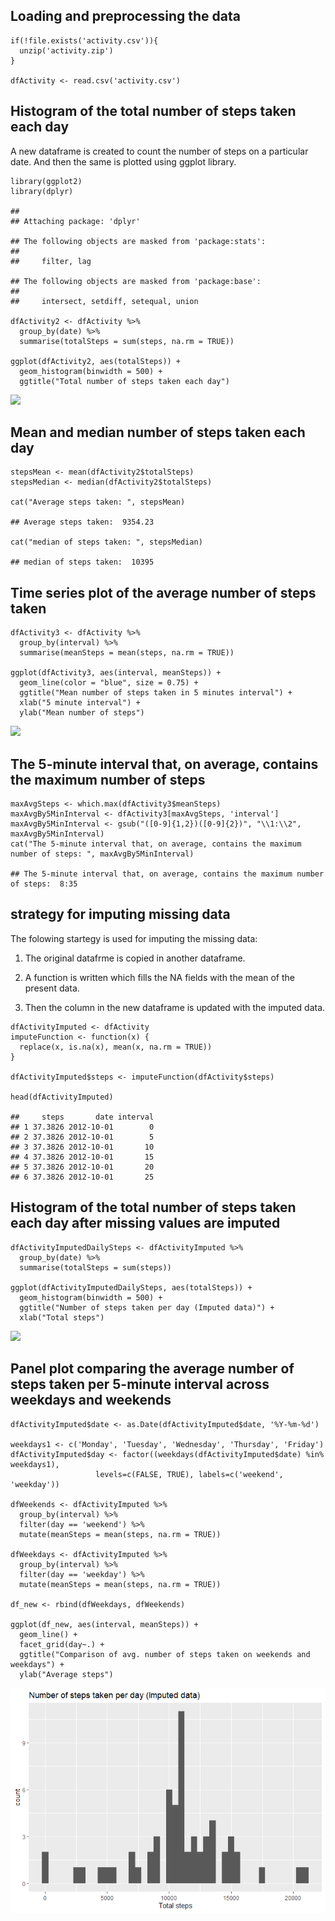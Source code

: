 Loading and preprocessing the data
----------------------------------

    if(!file.exists('activity.csv')){
      unzip('activity.zip')
    }

    dfActivity <- read.csv('activity.csv')

Histogram of the total number of steps taken each day
-----------------------------------------------------

A new dataframe is created to count the number of steps on a particular
date. And then the same is plotted using ggplot library.

    library(ggplot2)
    library(dplyr)

    ## 
    ## Attaching package: 'dplyr'

    ## The following objects are masked from 'package:stats':
    ## 
    ##     filter, lag

    ## The following objects are masked from 'package:base':
    ## 
    ##     intersect, setdiff, setequal, union

    dfActivity2 <- dfActivity %>%
      group_by(date) %>%
      summarise(totalSteps = sum(steps, na.rm = TRUE))

    ggplot(dfActivity2, aes(totalSteps)) +
      geom_histogram(binwidth = 500) +
      ggtitle("Total number of steps taken each day")

![](PA1_template_files/figure-markdown_strict/unnamed-chunk-2-1.png)

Mean and median number of steps taken each day
----------------------------------------------

    stepsMean <- mean(dfActivity2$totalSteps)
    stepsMedian <- median(dfActivity2$totalSteps)

    cat("Average steps taken: ", stepsMean)

    ## Average steps taken:  9354.23

    cat("median of steps taken: ", stepsMedian)

    ## median of steps taken:  10395

Time series plot of the average number of steps taken
-----------------------------------------------------

    dfActivity3 <- dfActivity %>%
      group_by(interval) %>%
      summarise(meanSteps = mean(steps, na.rm = TRUE))

    ggplot(dfActivity3, aes(interval, meanSteps)) +
      geom_line(color = "blue", size = 0.75) +
      ggtitle("Mean number of steps taken in 5 minutes interval") +
      xlab("5 minute interval") +
      ylab("Mean number of steps")

![](PA1_template_files/figure-markdown_strict/unnamed-chunk-4-1.png)

The 5-minute interval that, on average, contains the maximum number of steps
----------------------------------------------------------------------------

    maxAvgSteps <- which.max(dfActivity3$meanSteps)
    maxAvgBy5MinInterval <- dfActivity3[maxAvgSteps, 'interval']
    maxAvgBy5MinInterval <- gsub("([0-9]{1,2})([0-9]{2})", "\\1:\\2", maxAvgBy5MinInterval)
    cat("The 5-minute interval that, on average, contains the maximum number of steps: ", maxAvgBy5MinInterval)

    ## The 5-minute interval that, on average, contains the maximum number of steps:  8:35

strategy for imputing missing data
----------------------------------

The folowing startegy is used for imputing the missing data:

1.  The original datafrme is copied in another dataframe.

2.  A function is written which fills the NA fields with the mean of the
    present data.

3.  Then the column in the new dataframe is updated with the imputed
    data.

<!-- -->

    dfActivityImputed <- dfActivity
    imputeFunction <- function(x) {
      replace(x, is.na(x), mean(x, na.rm = TRUE))
    }

    dfActivityImputed$steps <- imputeFunction(dfActivity$steps)

    head(dfActivityImputed)

    ##     steps       date interval
    ## 1 37.3826 2012-10-01        0
    ## 2 37.3826 2012-10-01        5
    ## 3 37.3826 2012-10-01       10
    ## 4 37.3826 2012-10-01       15
    ## 5 37.3826 2012-10-01       20
    ## 6 37.3826 2012-10-01       25

Histogram of the total number of steps taken each day after missing values are imputed
--------------------------------------------------------------------------------------

    dfActivityImputedDailySteps <- dfActivityImputed %>%
      group_by(date) %>%
      summarise(totalSteps = sum(steps))

    ggplot(dfActivityImputedDailySteps, aes(totalSteps)) +
      geom_histogram(binwidth = 500) +
      ggtitle("Number of steps taken per day (Imputed data)") +
      xlab("Total steps")

![](PA1_template_files/figure-markdown_strict/unnamed-chunk-7-1.png)

Panel plot comparing the average number of steps taken per 5-minute interval across weekdays and weekends
---------------------------------------------------------------------------------------------------------

    dfActivityImputed$date <- as.Date(dfActivityImputed$date, '%Y-%m-%d')

    weekdays1 <- c('Monday', 'Tuesday', 'Wednesday', 'Thursday', 'Friday')
    dfActivityImputed$day <- factor((weekdays(dfActivityImputed$date) %in% weekdays1), 
                       levels=c(FALSE, TRUE), labels=c('weekend', 'weekday')) 

    dfWeekends <- dfActivityImputed %>%
      group_by(interval) %>%
      filter(day == 'weekend') %>%
      mutate(meanSteps = mean(steps, na.rm = TRUE))

    dfWeekdays <- dfActivityImputed %>%
      group_by(interval) %>%
      filter(day == 'weekday') %>%
      mutate(meanSteps = mean(steps, na.rm = TRUE))                   

    df_new <- rbind(dfWeekdays, dfWeekends)

    ggplot(df_new, aes(interval, meanSteps)) +
      geom_line() +
      facet_grid(day~.) +
      ggtitle("Comparison of avg. number of steps taken on weekends and weekdays") +
      ylab("Average steps")

![](PA1_template_files/figure-markdown_strict/unnamed-chunk-8-1.png)
